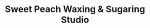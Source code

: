 ---
title: "Sweet Peach Waxing & Sugaring Studio"
url: /atlanta/sweet-peach-waxing-and-sugaring-studio/
shop: beauty
---